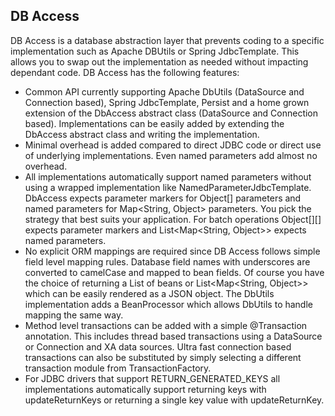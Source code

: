 ## DB Access

DB Access is a database abstraction layer that prevents coding to a specific
implementation such as Apache DBUtils or Spring JdbcTemplate. This allows you to
swap out the implementation as needed without impacting dependant code. DB
Access has the following features:
* Common API currently supporting Apache DbUtils (DataSource and Connection
based), Spring JdbcTemplate, Persist and a home grown extension of the DbAccess
abstract class (DataSource and Connection based). Implementations can be easily
added by extending the DbAccess abstract class and writing the implementation.
* Minimal overhead is added compared to direct JDBC code or direct use of
underlying implementations. Even named parameters add almost no overhead.
* All implementations automatically support named parameters without using a
wrapped implementation like NamedParameterJdbcTemplate. DbAccess expects
parameter markers for Object[] parameters and named parameters for
Map&lt;String, Object&gt; parameters. You pick the strategy that best suits
your application. For batch operations Object[][] expects parameter markers and
List&lt;Map&lt;String, Object&gt;&gt; expects named parameters.
* No explicit ORM mappings are required since DB Access follows simple field
level mapping rules. Database field names with underscores are converted to
camelCase and mapped to bean fields. Of course you have the choice of returning
a List of beans or List&lt;Map&lt;String, Object&gt;&gt; which can be easily
rendered as a JSON object. The DbUtils implementation adds a BeanProcessor which
allows DbUtils to handle mapping the same way.
* Method level transactions can be added with a simple @Transaction annotation.
This includes thread based transactions using a DataSource or Connection and XA
data sources. Ultra fast connection based transactions can also be substituted
by simply selecting a different transaction module from TransactionFactory.
* For JDBC drivers that support RETURN_GENERATED_KEYS all implementations
automatically support returning keys with updateReturnKeys or returning a
single key value with updateReturnKey.
